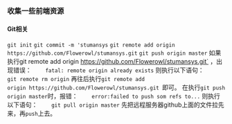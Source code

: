 ### 收集一些前端资源
#### Git相关

`git init`
`git commit -m 'stumansys`
`git remote add origin https://github.com/Flowerowl/stumansys.git`
`git push origin master`
如果执行git remote add origin https://github.com/Flowerowl/stumansys.git`
，出现错误：
　　`fatal: remote origin already exists`
则执行以下语句：
　　`git remote rm origin`
再往后执行`git remote add origin https://github.com/Flowerowl/stumansys.git `即可。
在执行`git push origin master`时，报错：
　　`error:failed to push som refs to...`
则执行以下语句：
　　`git pull origin master`
先把远程服务器github上面的文件拉先来，再`push`上去。
